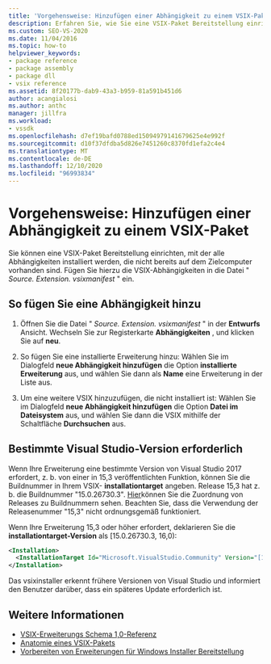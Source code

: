 ```yaml
---
title: 'Vorgehensweise: Hinzufügen einer Abhängigkeit zu einem VSIX-Paket | Microsoft-Dokumentation'
description: Erfahren Sie, wie Sie eine VSIX-Paket Bereitstellung einrichten, mit der alle Abhängigkeiten installiert werden, die nicht bereits auf dem Zielcomputer vorhanden sind.
ms.custom: SEO-VS-2020
ms.date: 11/04/2016
ms.topic: how-to
helpviewer_keywords:
- package reference
- package assembly
- package dll
- vsix reference
ms.assetid: 8f20177b-dab9-43a3-b959-81a591b451d6
author: acangialosi
ms.author: anthc
manager: jillfra
ms.workload:
- vssdk
ms.openlocfilehash: d7ef19bafd0788ed15094979141679625e4e992f
ms.sourcegitcommit: d10f37dfdba5d826e7451260c8370fd1efa2c4e4
ms.translationtype: MT
ms.contentlocale: de-DE
ms.lasthandoff: 12/10/2020
ms.locfileid: "96993834"
---
```

# <a name="how-to-add-a-dependency-to-a-vsix-package"></a>Vorgehensweise: Hinzufügen einer Abhängigkeit zu einem VSIX-Paket

Sie können eine VSIX-Paket Bereitstellung einrichten, mit der alle Abhängigkeiten installiert werden, die nicht bereits auf dem Zielcomputer vorhanden sind. Fügen Sie hierzu die VSIX-Abhängigkeiten in die Datei " *Source. Extension. vsixmanifest* " ein.

## <a name="to-add-a-dependency"></a>So fügen Sie eine Abhängigkeit hinzu

1. Öffnen Sie die Datei " *Source. Extension. vsixmanifest* " in der **Entwurfs** Ansicht. Wechseln Sie zur Registerkarte **Abhängigkeiten** , und klicken Sie auf **neu**.

2. So fügen Sie eine installierte Erweiterung hinzu: Wählen Sie im Dialogfeld **neue Abhängigkeit hinzufügen** die Option **installierte Erweiterung** aus, und wählen Sie dann als **Name** eine Erweiterung in der Liste aus.

3. Um eine weitere VSIX hinzuzufügen, die nicht installiert ist: Wählen Sie im Dialogfeld **neue Abhängigkeit hinzufügen** die Option **Datei im Dateisystem** aus, und wählen Sie dann die VSIX mithilfe der Schaltfläche **Durchsuchen** aus.

## <a name="require-a-specific-visual-studio-release"></a>Bestimmte Visual Studio-Version erforderlich

Wenn Ihre Erweiterung eine bestimmte Version von Visual Studio 2017 erfordert, z. b. von einer in 15,3 veröffentlichten Funktion, können Sie die Buildnummer in Ihrem VSIX- **installationtarget** angeben. Release 15,3 hat z. b. die Buildnummer "15.0.26730.3". [Hier](../install/visual-studio-build-numbers-and-release-dates.md)können Sie die Zuordnung von Releases zu Buildnummern sehen. Beachten Sie, dass die Verwendung der Releasenummer "15,3" nicht ordnungsgemäß funktioniert.

Wenn Ihre Erweiterung 15,3 oder höher erfordert, deklarieren Sie die **installationtarget-Version** als [15.0.26730.3, 16,0):

```xml
<Installation>
  <InstallationTarget Id="Microsoft.VisualStudio.Community" Version="[15.0.26730.3, 16.0)" />
</Installation>
```

Das vsixinstaller erkennt frühere Versionen von Visual Studio und informiert den Benutzer darüber, dass ein späteres Update erforderlich ist.

## <a name="see-also"></a>Weitere Informationen

- [VSIX-Erweiterungs Schema 1,0-Referenz](/previous-versions/dd393700(v=vs.110))
- [Anatomie eines VSIX-Pakets](../extensibility/anatomy-of-a-vsix-package.md)
- [Vorbereiten von Erweiterungen für Windows Installer Bereitstellung](../extensibility/preparing-extensions-for-windows-installer-deployment.md)